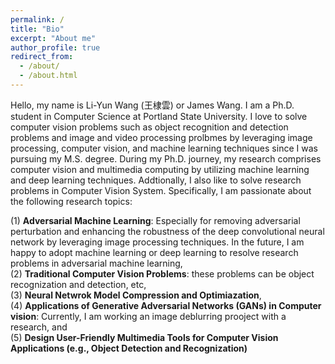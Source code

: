 ```yaml
---
permalink: /
title: "Bio"
excerpt: "About me"
author_profile: true
redirect_from: 
  - /about/
  - /about.html
---
```


Hello, my name is Li-Yun Wang (王棣雲) or James Wang. I am a Ph.D. student in Computer Science at Portland State University. I love to solve computer vision problems such as object recognition and detection problems and image and video processing prolbmes by leveraging image processing, computer vision, and machine learning techniques since I was pursuing my M.S. degree. During my Ph.D. journey, my research comprises computer vision and multimedia computing by utilizing machine learning and deep learning techniques. Addtionally, I also like to solve research problems in Computer Vision System. Specifically, I am passionate about the following research topics: <br/>

(1) **Adversarial Machine Learning**: Especially for removing adversarial perturbation and enhancing the robustness of the deep convolutional neural network by leveraging image processing techniques. In the future, I am happy to adopt machine learning or deep learning to resolve research problems in adversarial machine learning, <br/>
(2) **Traditional Computer Vision Problems**: these problems can be object recognization and detection, etc, <br/>
(3) **Neural Netwrok Model Compression and Optimiazation**, <br/>
(4) **Applications of Generative Adversarial Networks (GANs) in Computer vision**: Currently, I am working an image deblurring prooject with a research, and <br/>
(5) **Design User-Friendly Multimedia Tools for Computer Vision Applications (e.g., Object Detection and Recognization)** <br/>
